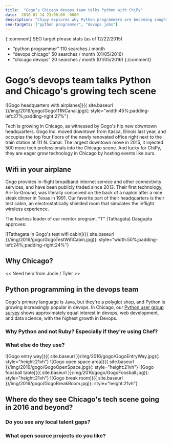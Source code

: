 ```yaml
---
title:  "Gogo’s Chicago devops team talks Python with ChiPy"
date:  2016-01-14 23:00:00 -0600
description: "Chipy explores why Python programmers are becoming sought after for roles in devops in Chicago with Gogo’s Chicago devops team."
seo-targets: ["python programmer", "devops jobs"]
---
```


{::comment}
SEO target phrase stats (as of 12/22/2015)
* “python programmer” 110 searches / month
* “devops chicago” 50 searches / month (01/05/2016)
* “chicago devops” 20 searches / month (01/05/2016)
{:/comment}


# Gogo’s devops team talks Python and Chicago's growing tech scene
![Gogo headquarters with airplanes]({{ site.baseurl }}/img/2016/gogo/Gogo111NCanal.jpg){: style="width:45%;padding-left:27%;padding-right:27%"}

Tech is growing in Chicago, as witnessed by Gogo's hip new downtown headquarters.
Gogo Inc. moved downtown from Itasca, Illinois last year, and occupies the
top four floors of the newly renovated office right next to the train station
at 111 N. Canal. 
The largest downtown move in 2015, it injected 500 more tech professionals
into the Chicago scene. And lucky for ChiPy, they are eager grow technology
in Chicago by hosting events like ours.


## Wifi in your airplane

Gogo provides in-flight broadband internet service and other
connectivity services, and have been publicly traded since 2013.
Their first technology, Air-To-Ground, was literally conceived on the
back of a napkin after a nice steak dinner in Texas in 1991.
Our favorite part of their headquarters is their test cabin, an
electrostatically shielded room that simulates the inflight wireless
experience.

The fearless leader of our mentor program, "T" (Tathagata) Dasgupta
approves:

![Tathagata in Gogo's test wifi cabin]({{ site.baseurl }}/img/2016/gogo/GogoTestWifiCabin.jpg){: style="width:50%;padding-left:24%;padding-right:24%"}


## Why Chicago?

&lt;&lt; Need help from Jodie / Tyler &gt;&gt;


## Python programming in the devops team

Gogo's primary language is Java, but they're a polyglot shop, and
Python is growing increasingly popular in devops. In Chicago,
our [Python user group survey][survey-Q42015]
shows approximately equal interest in devops, web development,
and data science, with the highest growth in Devops.

### Why Python and not Ruby? Especially if they're using Chef?

### What else do they use?

![Gogo entry way]({{ site.baseurl }}/img/2016/gogo/GogoEntryWay.jpg){: style="height:21vh"}
![Gogo open space area]({{ site.baseurl }}/img/2016/gogo/GogoOpenSpace.jpg){: style="height:21vh"}
![Gogo foosball table]({{ site.baseurl }}/img/2016/gogo/GogoFoosball.jpg){: style="height:21vh"}
![Gogo break room]({{ site.baseurl }}/img/2016/gogo/GogoBreakRoom.jpg){: style="height:21vh"}


## Where do they see Chicago's tech scene going in 2016 and beyond?

### Do you see any local talent gaps?

### What open source projects do you like?



[survey-Q42015]: http://tanyaschlusser.github.io/tmp/python-shops/2016/02/survey
[python_java]: https://dzone.com/articles/learn-python-overtakes-learn-java
